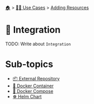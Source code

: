 <!--startTocHeader-->
[🏠](../../../README.md) > [👷🏽 Use Cases](../../README.md) > [Adding Resources](../README.md)
# 🧩 Integration
<!--endTocHeader-->

TODO: Write about `Integration`

<!--startTocSubTopic-->
# Sub-topics
* [📦 External Repository](external-repository.md)
* [🐳 Docker Container](docker-container.md)
* [🐳 Docker Compose](docker-compose.md)
* [☸️ Helm Chart](helm-chart.md)
<!--endTocSubTopic-->